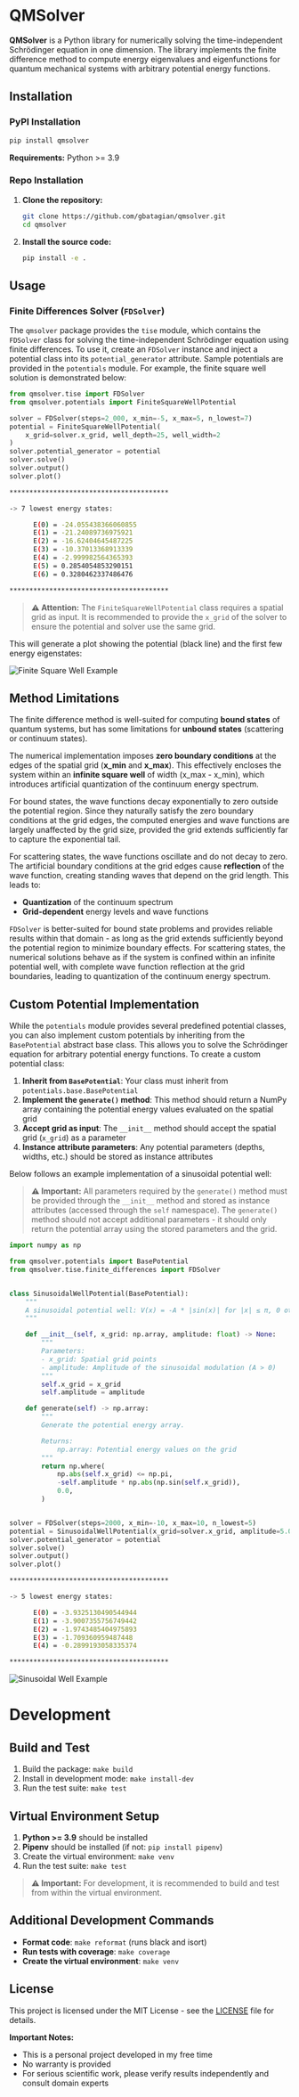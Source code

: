 # QMSolver

**QMSolver** is a Python library for numerically solving the time-independent Schrödinger equation in one dimension. The library implements the finite difference method to compute energy eigenvalues and eigenfunctions for quantum mechanical systems with arbitrary potential energy functions.

## Installation

### PyPI Installation

```bash
pip install qmsolver
```
**Requirements:** Python >= 3.9

### Repo Installation

1. **Clone the repository:**
   ```bash
   git clone https://github.com/gbatagian/qmsolver.git
   cd qmsolver
   ```

2. **Install the source code:**
   ```bash
   pip install -e .
   ```

## Usage

### Finite Differences Solver (`FDSolver`)

The `qmsolver` package provides the `tise` module, which contains the `FDSolver` class for solving the time-independent Schrödinger equation using finite differences. To use it, create an `FDSolver` instance and inject a potential class into its `potential_generator` attribute. Sample potentials are provided in the `potentials` module. For example, the finite square well solution is demonstrated below:

```python
from qmsolver.tise import FDSolver
from qmsolver.potentials import FiniteSquareWellPotential

solver = FDSolver(steps=2_000, x_min=-5, x_max=5, n_lowest=7)
potential = FiniteSquareWellPotential(
    x_grid=solver.x_grid, well_depth=25, well_width=2
)
solver.potential_generator = potential
solver.solve()
solver.output()
solver.plot()
```

```bash
****************************************

-> 7 lowest energy states:

      E(0) = -24.055438366060855
      E(1) = -21.24089736975921
      E(2) = -16.62404645487225
      E(3) = -10.37013368913339
      E(4) = -2.999982564365393
      E(5) = 0.2854054853290151
      E(6) = 0.3280462337486476

****************************************
```

> **⚠️ Attention:** The `FiniteSquareWellPotential` class requires a spatial grid as input. It is recommended to provide the `x_grid` of the solver to ensure the potential and solver use the same grid.

This will generate a plot showing the potential (black line) and the first few energy eigenstates:


![Finite Square Well Example](outputs/finite_square_well.png)

## Method Limitations

The finite difference method is well-suited for computing **bound states** of quantum systems, but has some limitations for **unbound states** (scattering or continuum states).

The numerical implementation imposes **zero boundary conditions** at the edges of the spatial grid (**x_min** and **x_max**). This effectively encloses the system within an **infinite square well** of width (x_max - x_min), which introduces artificial quantization of the continuum energy spectrum.

For bound states, the wave functions decay exponentially to zero outside the potential region. Since they naturally satisfy the zero boundary conditions at the grid edges, the computed energies and wave functions are largely unaffected by the grid size, provided the grid extends sufficiently far to capture the exponential tail.

For scattering states, the wave functions oscillate and do not decay to zero. The artificial boundary conditions at the grid edges cause **reflection** of the wave function, creating standing waves that depend on the grid length. This leads to:
  - **Quantization** of the continuum spectrum
  - **Grid-dependent** energy levels and wave functions

`FDSolver` is better-suited for bound state problems and provides reliable results within that domain - as long as the grid extends sufficiently beyond the potential region to minimize boundary effects. For scattering states, the numerical solutions behave as if the system is confined within an infinite potential well, with complete wave function reflection at the grid boundaries, leading to quantization of the continuum energy spectrum. 

## Custom Potential Implementation

While the `potentials` module provides several predefined potential classes, you can also implement custom potentials by inheriting from the `BasePotential` abstract base class. This allows you to solve the Schrödinger equation for arbitrary potential energy functions. To create a custom potential class:

1. **Inherit from `BasePotential`**: Your class must inherit from `potentials.base.BasePotential`
2. **Implement the `generate()` method**: This method should return a NumPy array containing the potential energy values evaluated on the spatial grid
3. **Accept grid as input**: The `__init__` method should accept the spatial grid (`x_grid`) as a parameter
4. **Instance attribute parameters**: Any potential parameters (depths, widths, etc.) should be stored as instance attributes

Below follows an example implementation of a sinusoidal potential well:

> **⚠️ Important:** All parameters required by the `generate()` method must be provided through the `__init__` method and stored as instance attributes (accessed through the `self` namespace). The `generate()` method should not accept additional parameters - it should only return the potential array using the stored parameters and the grid.

```python
import numpy as np

from qmsolver.potentials import BasePotential
from qmsolver.tise.finite_differences import FDSolver


class SinusoidalWellPotential(BasePotential):
    """
    A sinusoidal potential well: V(x) = -A * |sin(x)| for |x| ≤ π, 0 otherwise
    """

    def __init__(self, x_grid: np.array, amplitude: float) -> None:
        """
        Parameters:
        - x_grid: Spatial grid points
        - amplitude: Amplitude of the sinusoidal modulation (A > 0)
        """
        self.x_grid = x_grid
        self.amplitude = amplitude

    def generate(self) -> np.array:
        """
        Generate the potential energy array.

        Returns:
            np.array: Potential energy values on the grid
        """
        return np.where(
            np.abs(self.x_grid) <= np.pi,
            -self.amplitude * np.abs(np.sin(self.x_grid)),
            0.0,
        )


solver = FDSolver(steps=2000, x_min=-10, x_max=10, n_lowest=5)
potential = SinusoidalWellPotential(x_grid=solver.x_grid, amplitude=5.0)
solver.potential_generator = potential
solver.solve()
solver.output()
solver.plot()
```

```bash
****************************************

-> 5 lowest energy states:

      E(0) = -3.9325130490544944
      E(1) = -3.9007355756749442
      E(2) = -1.9743485404975893
      E(3) = -1.709360959487448
      E(4) = -0.2899193058335374

****************************************
```

![Sinusoidal Well Example](outputs/sinusoidal_well.png)

# Development

## Build and Test

1. Build the package: `make build`
2. Install in development mode: `make install-dev`
3. Run the test suite: `make test`

## Virtual Environment Setup

1. **Python >= 3.9** should be installed
2. **Pipenv** should be installed (if not: `pip install pipenv`)
3. Create the virtual environment: `make venv`
4. Run the test suite: `make test`

> **⚠️ Important:** For development, it is recommended to build and test from within the virtual environment.

## Additional Development Commands

- **Format code**: `make reformat` (runs black and isort)
- **Run tests with coverage**: `make coverage`
- **Create the virtual environment**: `make venv`

## License

This project is licensed under the MIT License - see the [LICENSE](LICENSE) file for details.

**Important Notes:**
- This is a personal project developed in my free time
- No warranty is provided
- For serious scientific work, please verify results independently and consult domain experts
